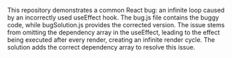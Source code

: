 This repository demonstrates a common React bug: an infinite loop caused by an incorrectly used useEffect hook. The bug.js file contains the buggy code, while bugSolution.js provides the corrected version.  The issue stems from omitting the dependency array in the useEffect, leading to the effect being executed after every render, creating an infinite render cycle. The solution adds the correct dependency array to resolve this issue.